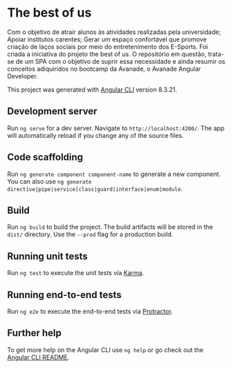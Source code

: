 # The best of us

Com o objetivo de atrair alunos às atividades realizadas pela universidade; Apoiar institutos carentes; Gerar um espaço confortável que promove criação de laços sociais por meio do entretenimento dos E-Sports. Foi criada a iniciativa do projeto the best of us. O repositório em questão, trata-se de um SPA com o objetivo de suprir essa necessidade e ainda resumir os conceitos adiquiridos no bootcamp da Avanade, o Avanade Angular Developer.

This project was generated with [Angular CLI](https://github.com/angular/angular-cli) version 8.3.21.

## Development server

Run `ng serve` for a dev server. Navigate to `http://localhost:4200/`. The app will automatically reload if you change any of the source files.

## Code scaffolding

Run `ng generate component component-name` to generate a new component. You can also use `ng generate directive|pipe|service|class|guard|interface|enum|module`.

## Build

Run `ng build` to build the project. The build artifacts will be stored in the `dist/` directory. Use the `--prod` flag for a production build.

## Running unit tests

Run `ng test` to execute the unit tests via [Karma](https://karma-runner.github.io).

## Running end-to-end tests

Run `ng e2e` to execute the end-to-end tests via [Protractor](http://www.protractortest.org/).

## Further help

To get more help on the Angular CLI use `ng help` or go check out the [Angular CLI README](https://github.com/angular/angular-cli/blob/master/README.md).
